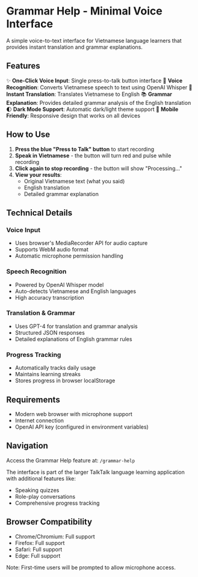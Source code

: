 # Grammar Help - Minimal Voice Interface

A simple voice-to-text interface for Vietnamese language learners that provides instant translation and grammar explanations.

## Features

✨ **One-Click Voice Input**: Single press-to-talk button interface
🎤 **Voice Recognition**: Converts Vietnamese speech to text using OpenAI Whisper
🔄 **Instant Translation**: Translates Vietnamese to English
📚 **Grammar Explanation**: Provides detailed grammar analysis of the English translation
🌓 **Dark Mode Support**: Automatic dark/light theme support
📱 **Mobile Friendly**: Responsive design that works on all devices

## How to Use

1. **Press the blue "Press to Talk" button** to start recording
2. **Speak in Vietnamese** - the button will turn red and pulse while recording
3. **Click again to stop recording** - the button will show "Processing..."
4. **View your results**:
   - Original Vietnamese text (what you said)
   - English translation
   - Detailed grammar explanation

## Technical Details

### Voice Input

- Uses browser's MediaRecorder API for audio capture
- Supports WebM audio format
- Automatic microphone permission handling

### Speech Recognition

- Powered by OpenAI Whisper model
- Auto-detects Vietnamese and English languages
- High accuracy transcription

### Translation & Grammar

- Uses GPT-4 for translation and grammar analysis
- Structured JSON responses
- Detailed explanations of English grammar rules

### Progress Tracking

- Automatically tracks daily usage
- Maintains learning streaks
- Stores progress in browser localStorage

## Requirements

- Modern web browser with microphone support
- Internet connection
- OpenAI API key (configured in environment variables)

## Navigation

Access the Grammar Help feature at: `/grammar-help`

The interface is part of the larger TalkTalk language learning application with additional features like:

- Speaking quizzes
- Role-play conversations
- Comprehensive progress tracking

## Browser Compatibility

- Chrome/Chromium: Full support
- Firefox: Full support
- Safari: Full support
- Edge: Full support

Note: First-time users will be prompted to allow microphone access.
